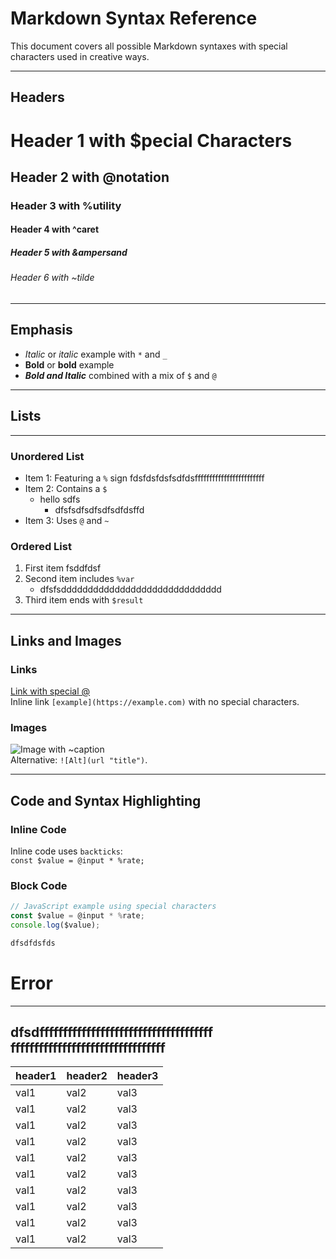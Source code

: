 # Markdown Syntax Reference

This document covers all possible Markdown syntaxes with special characters used in creative ways.

---

## Headers
# Header 1 with $pecial Characters
## Header 2 with @notation
### Header 3 with %utility
#### Header 4 with ^caret
##### Header 5 with &ampersand
###### Header 6 with ~tilde

---

## Emphasis
- *Italic* or _italic_ example with `*` and `_`
- **Bold** or __bold__ example
- ***Bold and Italic*** combined with a mix of `$` and `@`


---

## Lists
---
### Unordered List
- Item 1: Featuring a `%` sign
fdsfdsfdsfsdfdsffffffffffffffffffffffff
- Item 2: Contains a `$`
    - hello 
    sdfs
        - dfsfsdfsdfsdfsdfdsffd
- Item 3: Uses `@` and `~`

### Ordered List
1. First item
fsddfdsf
2. Second item includes `%var`
    - dfsfsdddddddddddddddddddddddddddddd 
3. Third item ends with `$result`

---

## Links and Images

### Links
[Link with special @](https://example.com)  
Inline link `[example](https://example.com)` with no special characters.

### Images
![Image with ~caption](https://via.placeholder.com/150 "Placeholder")  
Alternative: `![Alt](url "title")`.

---

## Code and Syntax Highlighting

### Inline Code
Inline code uses ``backticks``:  
`const $value = @input * %rate;`

### Block Code
```javascript
// JavaScript example using special characters
const $value = @input * %rate;
console.log($value);
```
```html
dfsdfdsfds
```




# Error
---
dfsdfffffffffffffffffffffffffffffffffffff
fffffffffffffffffffffffffffffffff
---

| header1 | header2 | header3 |
|---------|---------|---------|
| val1    | val2    | val3    |
| val1    | val2    | val3    |
| val1    | val2    | val3    |
| val1    | val2    | val3    |
| val1    | val2    | val3    |
| val1    | val2    | val3    |
| val1    | val2    | val3    |
| val1    | val2    | val3    |
| val1    | val2    | val3    |
| val1    | val2    | val3    |